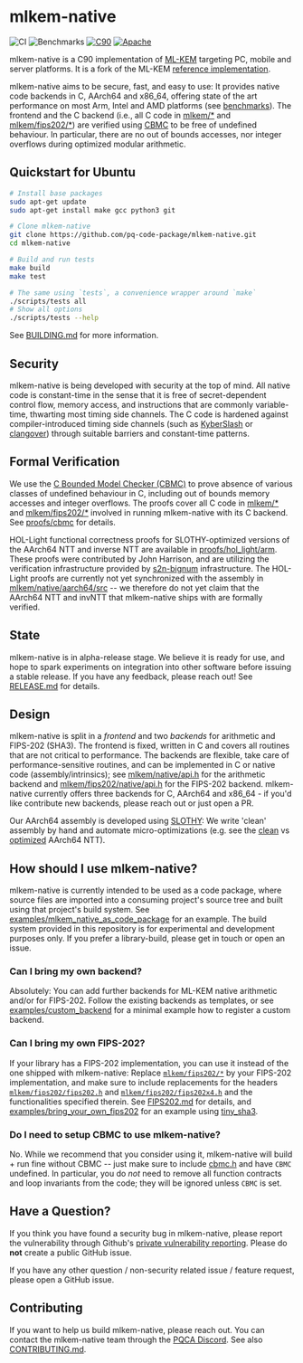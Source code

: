 [//]: # (SPDX-License-Identifier: CC-BY-4.0)

# mlkem-native

![CI](https://github.com/pq-code-package/mlkem-native/actions/workflows/ci.yml/badge.svg)
![Benchmarks](https://github.com/pq-code-package/mlkem-native/actions/workflows/bench.yml/badge.svg)
[![C90](https://img.shields.io/badge/language-C90-blue.svg)](https://web.archive.org/web/20200909074736if_/https://www.pdf-archive.com/2014/10/02/ansi-iso-9899-1990-1/ansi-iso-9899-1990-1.pdf)
[![Apache](https://img.shields.io/badge/license-Apache--2.0-green.svg)](https://www.apache.org/licenses/LICENSE-2.0)

mlkem-native is a C90 implementation of [ML-KEM](https://doi.org/10.6028/NIST.FIPS.203) targeting
PC, mobile and server platforms. It is a fork of the ML-KEM [reference
implementation](https://github.com/pq-crystals/kyber/tree/main/ref).

mlkem-native aims to be secure, fast, and easy to use: It provides native code backends in C, AArch64 and
x86_64, offering state of the art performance on most Arm, Intel and AMD platforms (see
[benchmarks](https://pq-code-package.github.io/mlkem-native/dev/bench/)).
The frontend and the C backend (i.e., all C code in [mlkem/*](mlkem) and [mlkem/fips202/*](mlkem/fips202)) are verified
using [CBMC](https://github.com/diffblue/cbmc) to be free of undefined behaviour. In particular, there are no out of
bounds accesses, nor integer overflows during optimized modular arithmetic.

## Quickstart for Ubuntu

```bash
# Install base packages
sudo apt-get update
sudo apt-get install make gcc python3 git

# Clone mlkem-native
git clone https://github.com/pq-code-package/mlkem-native.git
cd mlkem-native

# Build and run tests
make build
make test

# The same using `tests`, a convenience wrapper around `make`
./scripts/tests all
# Show all options
./scripts/tests --help
```

See [BUILDING.md](BUILDING.md) for more information.

## Security

mlkem-native is being developed with security at the top of mind. All native code is constant-time in the sense that
it is free of secret-dependent control flow, memory access, and instructions that are commonly variable-time,
thwarting most timing side channels.
The C code is hardened against compiler-introduced timing side channels (such as
[KyberSlash](https://kyberslash.cr.yp.to/) or [clangover](https://github.com/antoonpurnal/clangover))
through suitable barriers and constant-time patterns.

## Formal Verification

We use the [C Bounded Model Checker (CBMC)](https://github.com/diffblue/cbmc) to prove absence of various classes of
undefined behaviour in C, including out of bounds memory accesses and integer overflows. The proofs cover
all C code in [mlkem/*](mlkem) and [mlkem/fips202/*](mlkem/fips202) involved in running mlkem-native with its C backend.
See [proofs/cbmc](proofs/cbmc) for details.

HOL-Light functional correctness proofs for SLOTHY-optimized versions of the AArch64 NTT and inverse NTT are available
in [proofs/hol_light/arm](proofs/hol_light/arm). These proofs were contributed by John Harrison, and are
utilizing the verification infrastructure provided by [s2n-bignum](https://github.com/awslabs/s2n-bignum) infrastructure.
The HOL-Light proofs are currently not yet synchronized with the assembly in [mlkem/native/aarch64/src](mlkem/native/aarch64/src) --
we therefore do not yet claim that the AArch64 NTT and invNTT that mlkem-native ships with are formally verified.

## State

mlkem-native is in alpha-release stage. We believe it is ready for use, and hope to spark experiments on
integration into other software before issuing a stable release. If you have any feedback, please reach out! See
[RELEASE.md](RELEASE.md) for details.

## Design

mlkem-native is split in a _frontend_ and two _backends_ for arithmetic and FIPS-202 (SHA3). The frontend is
fixed, written in C and covers all routines that are not critical to performance. The backends are flexible, take care of
performance-sensitive routines, and can be implemented in C or native code (assembly/intrinsics); see
[mlkem/native/api.h](mlkem/native/api.h) for the arithmetic backend and
[mlkem/fips202/native/api.h](mlkem/fips202/native/api.h) for the FIPS-202 backend. mlkem-native currently
offers three backends for C, AArch64 and x86_64 - if you'd like contribute new backends, please reach out or just open a
PR.

Our AArch64 assembly is developed using [SLOTHY](https://github.com/slothy-optimizer/slothy): We write
'clean' assembly by hand and automate micro-optimizations (e.g. see the [clean](mlkem/native/aarch64/src/ntt_clean.S)
vs [optimized](mlkem/native/aarch64/src/ntt_opt.S) AArch64 NTT).

## How should I use mlkem-native?

mlkem-native is currently intended to be used as a code package, where source files are imported into a consuming
project's source tree and built using that project's build system. See
[examples/mlkem_native_as_code_package](examples/mlkem_native_as_code_package) for an example. The build system provided
in this repository is for experimental and development purposes only. If you prefer a library-build, please get in touch or open an issue.

### Can I bring my own backend?

Absolutely: You can add further backends for ML-KEM native arithmetic and/or for FIPS-202. Follow the existing backends
as templates, or see [examples/custom_backend](examples/custom_backend) for a minimal example how to register a custom backend.

### Can I bring my own FIPS-202?

If your library has a FIPS-202 implementation, you can use it instead of the one shipped with mlkem-native: Replace
[`mlkem/fips202/*`](mlkem/fips202) by your FIPS-202 implementation, and make sure to include replacements for the headers
[`mlkem/fips202/fips202.h`](mlkem/fips202/fips202.h) and [`mlkem/fips202/fips202x4.h`](mlkem/fips202/fips202x4.h) and the functionalities specified
therein. See [FIPS202.md](FIPS202.md) for details, and
[examples/bring_your_own_fips202](examples/bring_your_own_fips202) for an example using
[tiny_sha3](https://github.com/mjosaarinen/tiny_sha3/).

### Do I need to setup CBMC to use mlkem-native?

No. While we recommend that you consider using it, mlkem-native will build + run fine without CBMC -- just make sure to
include [cbmc.h](mlkem/cbmc.h) and have `CBMC` undefined. In particular, you do _not_ need to remove all function
contracts and loop invariants from the code; they will be ignored unless `CBMC` is set.

## Have a Question?

If you think you have found a security bug in mlkem-native, please report the vulnerability through
Github's [private vulnerability reporting](https://github.com/pq-code-package/mlkem-native/security). Please do **not**
create a public GitHub issue.

If you have any other question / non-security related issue / feature request, please open a GitHub issue.

## Contributing

If you want to help us build mlkem-native, please reach out. You can contact the mlkem-native team
through the [PQCA Discord](https://discord.com/invite/xyVnwzfg5R). See also [CONTRIBUTING.md](CONTRIBUTING.md).
